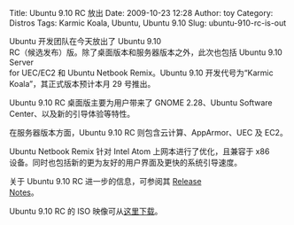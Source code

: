Title: Ubuntu 9.10 RC 放出
Date: 2009-10-23 12:28
Author: toy
Category: Distros
Tags: Karmic Koala, Ubuntu, Ubuntu 9.10
Slug: ubuntu-910-rc-is-out

Ubuntu 开发团队在今天放出了 Ubuntu 9.10  
RC（候选发布）版。除了桌面版本和服务器版本之外，此次也包括 Ubuntu 9.10
Server  
for UEC/EC2 和 Ubuntu Netbook Remix。Ubuntu 9.10 开发代号为“Karmic  
Koala”，其正式版本预计本月 29 号推出。

Ubuntu 9.10 RC 桌面版主要为用户带来了 GNOME 2.28、Ubuntu Software  
Center、以及新的引导体验等特性。

在服务器版本方面，Ubuntu 9.10 RC 则包含云计算、AppArmor、UEC 及 EC2。

Ubuntu Netbook Remix 针对 Intel Atom 上网本进行了优化，且兼容于 x86  
设备。同时也包括新的更为友好的用户界面及更快的系统引导速度。

关于 Ubuntu 9.10 RC 进一步的信息，可参阅其 [Release  
Notes](http://www.ubuntu.com/getubuntu/releasenotes/910)。

Ubuntu 9.10 RC 的 ISO
映像可从[这里下载](http://releases.ubuntu.com/9.10)。
